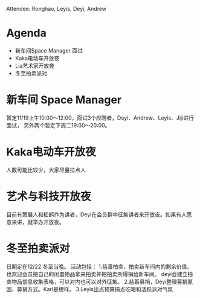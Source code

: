 Attendee: Ronghao, Leyis, Deyi, Andrew

# Agenda
- 新车间Space Manager 面试
- Kaka电动车开放夜
- Lia艺术家开放夜
- 冬至拍卖派对

# 新车间 Space Manager
暂定11/19上午10:00～12:00，面试3个应聘者，Deyi、Andrew、Leyis、Jiji进行面试，
另外两个暂定下周二19:00～20:00。


# Kaka电动车开放夜
人数可能比较少，大家尽量拉点人

# 艺术与科技开放夜
目前有策展人和嵇鹤作为讲者，Deyi在会员群中征集讲者来开放夜。如果有人愿意来讲，就举办开放夜。


# 冬至拍卖派对
日期定在12/22 冬至当晚。
活动包括：
1.慈善拍卖，拍卖新车间内的剩余价值。也欢迎会员把自己的闲置物品拿来拍卖并把拍卖所得捐给新车间。 deyi会建立拍卖物品信息收集表格，可以对内也可以对外征集。
2.慈善募捐，Deyi整理募捐原因、募捐方式。Karl是榜样。
3.Leyis出点预算搞点吃喝和活跃派对气氛

